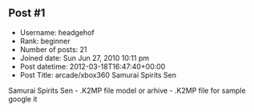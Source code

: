 ## Post #1
- Username: headgehof
- Rank: beginner
- Number of posts: 21
- Joined date: Sun Jun 27, 2010 10:11 pm
- Post datetime: 2012-03-18T16:47:40+00:00
- Post Title: arcade/xbox360 Samurai Spirits Sen

Samurai Spirits Sen - .K2MP file
model or arhive - .K2MP file
 for sample google it
